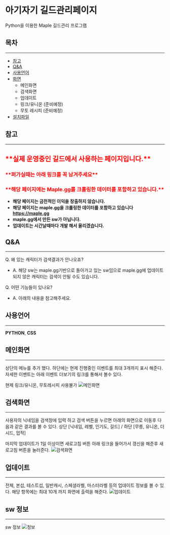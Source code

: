 # 아기자기 길드관리페이지

Python을 이용한 Maple 길드관리 프로그램

## 목차

---
- [참고](#참고)
- [Q&A](#Q&A)
- [사용언어](#사용언어)
- [화면](#메인화면)
  - 메인화면
  - 검색화면
  - 업데이트
  - 링크/유니온 (준비예정)
  - 무토 레시피 (준비예정)
- [설치파일](#설치파일)

## 참고
---
<h2 style = "color:red">**실제 운영중인 길드에서 사용하는 페이지입니다.**</h2>
<h3 style = "color:red">**퍼가실때는 아래 링크를 꼭 남겨주세요**</h3>


<h3 style = "color:red">**해당 페이지에는 Maple.gg를 크롤링한 데이터를 포함하고 있습니다.**</h3>


- **해당 페이지는 금전적인 이익을 창출하지 않습니다.**
- **해당 페이지는 maple.gg을 크롤링한 데이터를 포함하고 있습니다 https://maple.gg**
- **maple.gg에서 만든 sw가 아닙니다.**
- **업데이트는 시간날때마다 개발 해서 올리겠습니다.**


## Q&A
---
Q. 왜 있는 캐릭터가 검색결과가 안나오죠?
- A. 해당 sw는 maple.gg기반으로 돌아가고 있는 sw임으로 maple.gg에 업데이트되지 않은 캐릭터는 검색이 안될 수도 있습니다.

Q. 어떤 기능들이 있나요?
- A. 아래의 내용을 참고해주세요.

## 사용언어
---
**PYTHON**, **CSS**

## 메인화면
---
상단의 메뉴를 추가 했다.
하단에는 현제 진행중인 이벤트를 최대 3개까지 표시 해준다.
자세한 이벤트는 아래 이벤트 더보기의 링크를 통해서 볼수 있다.

현제 링크/유니온, 무토레시피 사용불가
![메인화면](https://user-images.githubusercontent.com/49426352/159939191-fdee027b-dd3b-4416-8baa-4e7bfa7a61ef.png)


## 검색화면
---
사용자의 닉네임을 검색창에 입력 하고 검색 버튼을 누르면 아래의 화면으로 이동후 다음과 같은 결과를 볼 수 있다.
상단 [닉네임, 레벨, 인기도, 길드] / 하단 [무릉, 유니온, 더시드, 업적] 

마지막 업데이트가 1일 이상이면 새로고침 버튼 아래 링크을 들어가서 갱신을 해준후 새로고침 버튼을 눌러준다.
![검색화면](https://user-images.githubusercontent.com/49426352/159939200-fed543c0-316f-4be1-b113-270b24dea80c.png)


## 업데이트
---
전체, 본섭, 테스트섭, 일반캐시, 스페셜라벨, 마스터라벨 등의 업데이트 정보를 볼 수 있다.
해당 항목에는 최대 10개 까지 화면에 출력을 해준다.
![업데이트](https://user-images.githubusercontent.com/49426352/159939205-497b8fd0-730d-4fa8-aac5-c05e15b5f36a.png)


## sw 정보
---
sw 정보
![정보](https://user-images.githubusercontent.com/49426352/159939207-79368db1-46e8-4d7c-8a10-6018e4daafa3.png)

